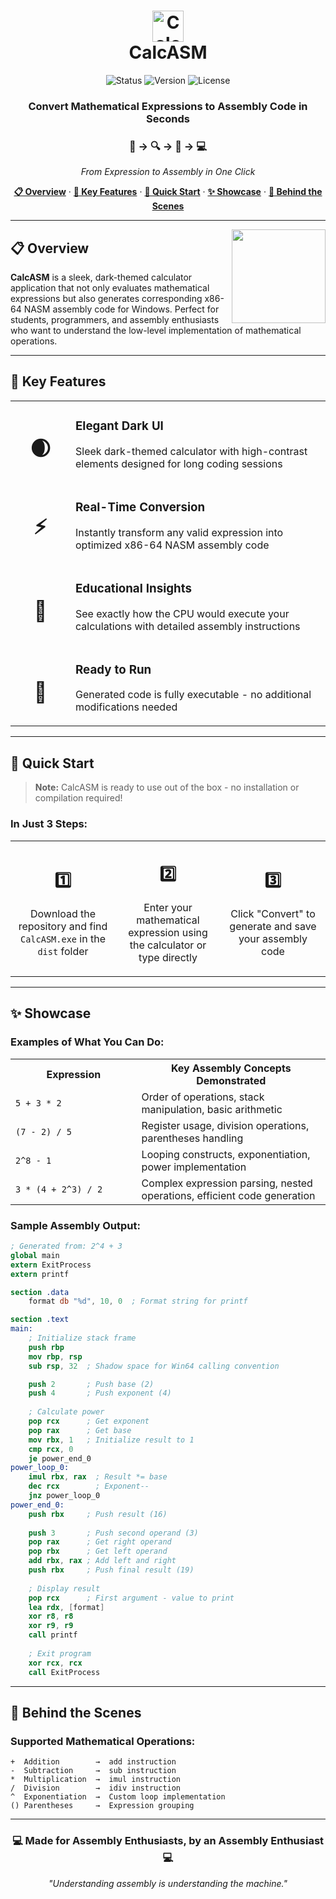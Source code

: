 <h1 align="center">
  <img src="icon.ico" alt="CalcASM Icon" height="50"> 
  <br>CalcASM
</h1>

<p align="center">
  <img src="https://img.shields.io/badge/Status-Stable-green" alt="Status">
  <img src="https://img.shields.io/badge/Version-1.0-blue" alt="Version">
  <img src="https://img.shields.io/badge/License-MIT-orange" alt="License">
</p>

<div align="center">
  <h3>
    <strong>Convert Mathematical Expressions to Assembly Code in Seconds</strong>
  </h3>
  <h3>🔢 → 🔍 → 📝 → 💻</h3>
  <p><em>From Expression to Assembly in One Click</em></p>
</div>

<p align="center">
  <a href="#-overview"><b>📋 Overview</b></a> ·
  <a href="#-key-features"><b>🌟 Key Features</b></a> ·
  <a href="#-quick-start"><b>🚀 Quick Start</b></a> ·
  <a href="#-showcase"><b>✨ Showcase</b></a> ·
  <a href="#-behind-the-scenes"><b>🔬 Behind the Scenes</b></a>
</p>

<hr>

<img align="right" src="icon.ico" width="150">

## 📋 Overview
**CalcASM** is a sleek, dark-themed calculator application that not only evaluates mathematical expressions but also generates corresponding x86-64 NASM assembly code for Windows. Perfect for students, programmers, and assembly enthusiasts who want to understand the low-level implementation of mathematical operations.

<hr>

## 🌟 Key Features

<table>
  <tr>
    <td width="80" align="center">
      <h1>🌒</h1>
    </td>
    <td>
      <h3>Elegant Dark UI</h3>
      <p>Sleek dark-themed calculator with high-contrast elements designed for long coding sessions</p>
    </td>
  </tr>
  <tr>
    <td width="80" align="center">
      <h1>⚡</h1>
    </td>
    <td>
      <h3>Real-Time Conversion</h3>
      <p>Instantly transform any valid expression into optimized x86-64 NASM assembly code</p>
    </td>
  </tr>
  <tr>
    <td width="80" align="center">
      <h1>🧠</h1>
    </td>
    <td>
      <h3>Educational Insights</h3>
      <p>See exactly how the CPU would execute your calculations with detailed assembly instructions</p>
    </td>
  </tr>
  <tr>
    <td width="80" align="center">
      <h1>🔌</h1>
    </td>
    <td>
      <h3>Ready to Run</h3>
      <p>Generated code is fully executable - no additional modifications needed</p>
    </td>
  </tr>
</table>

<hr>

## 🚀 Quick Start

> **Note:** CalcASM is ready to use out of the box - no installation or compilation required!

### In Just 3 Steps:

<div align="center">
  <table>
    <tr>
      <td align="center" width="33%">
        <h2>1️⃣</h2>
        <p>Download the repository and find <code>CalcASM.exe</code> in the <code>dist</code> folder</p>
      </td>
      <td align="center" width="33%">
        <h2>2️⃣</h2>
        <p>Enter your mathematical expression using the calculator or type directly</p>
      </td>
      <td align="center" width="33%">
        <h2>3️⃣</h2>
        <p>Click "Convert" to generate and save your assembly code</p>
      </td>
    </tr>
  </table>
</div>

<hr>

## ✨ Showcase

### Examples of What You Can Do:

<table>
  <tr>
    <th width="40%">Expression</th>
    <th width="60%">Key Assembly Concepts Demonstrated</th>
  </tr>
  <tr>
    <td><code>5 + 3 * 2</code></td>
    <td>Order of operations, stack manipulation, basic arithmetic</td>
  </tr>
  <tr>
    <td><code>(7 - 2) / 5</code></td>
    <td>Register usage, division operations, parentheses handling</td>
  </tr>
  <tr>
    <td><code>2^8 - 1</code></td>
    <td>Looping constructs, exponentiation, power implementation</td>
  </tr>
  <tr>
    <td><code>3 * (4 + 2^3) / 2</code></td>
    <td>Complex expression parsing, nested operations, efficient code generation</td>
  </tr>
</table>

### Sample Assembly Output:

```nasm
; Generated from: 2^4 + 3
global main
extern ExitProcess
extern printf

section .data
    format db "%d", 10, 0  ; Format string for printf

section .text
main:
    ; Initialize stack frame
    push rbp
    mov rbp, rsp
    sub rsp, 32  ; Shadow space for Win64 calling convention

    push 2       ; Push base (2)
    push 4       ; Push exponent (4)
    
    ; Calculate power
    pop rcx      ; Get exponent
    pop rax      ; Get base
    mov rbx, 1   ; Initialize result to 1
    cmp rcx, 0
    je power_end_0
power_loop_0:
    imul rbx, rax  ; Result *= base
    dec rcx        ; Exponent--
    jnz power_loop_0
power_end_0:
    push rbx     ; Push result (16)
    
    push 3       ; Push second operand (3)
    pop rax      ; Get right operand
    pop rbx      ; Get left operand
    add rbx, rax ; Add left and right
    push rbx     ; Push final result (19)
    
    ; Display result
    pop rcx      ; First argument - value to print
    lea rdx, [format]
    xor r8, r8
    xor r9, r9
    call printf
    
    ; Exit program
    xor rcx, rcx
    call ExitProcess
```

<hr>

## 🔬 Behind the Scenes

### Supported Mathematical Operations:

```
+  Addition        →  add instruction
-  Subtraction     →  sub instruction
*  Multiplication  →  imul instruction
/  Division        →  idiv instruction
^  Exponentiation  →  Custom loop implementation
() Parentheses     →  Expression grouping
```

<hr>

<div align="center">
  <h3>💻 Made for Assembly Enthusiasts, by an Assembly Enthusiast 💻</h3>
  <p><em>"Understanding assembly is understanding the machine."</em></p>
</div>
